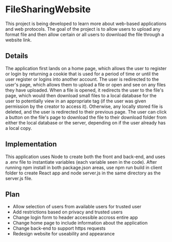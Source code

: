# FileSharingWebsite
This project is being developed to learn more about web-based applications and web protocols. The goal
of the project is to allow users to upload any format file and then allow certain or all users to
download the file through a website link.
## Details
The application first lands on a home page, which allows the user to register or login by returning
a cookie that is used for a period of time or until the user register or logins into another account.
The user is redirected to the user's page, which allows them to upload a file or open and see on any
files they have uploaded. When a file is opened, it redirects the user to the file's page, which
would then download small files to a local database for the user to potentially view in an appropriate tag (if the user
was given permission by the creator to access it). Otherwise, any locally stored file is deleted,
and the user is redirected to their previous page. The user can click a button on the file's page
to download the file to their download folder from either the local database or the server, depending
on if the user already has a local copy.
## Implementation
This application uses Node to create both the front and back-end, and uses a .env file to instantiate
variables (each variable seen in the code). After running npm install in both package.json areas,
use npm run build in client folder to create React app and node server.js in the same directory
as the server.js file.
## Plan
* Allow selection of users from available users for trusted user
* Add restrictions based on privacy and trusted users
* Change login form to header accessible accross entire app
* Change home page to include information about the application
* Change back-end to support https requests
* Redesign website for useability and appearance
